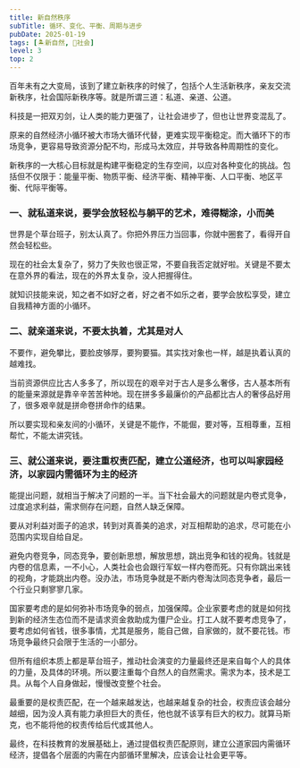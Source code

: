 ```yaml
---
title: 新自然秩序
subTitle: 循环、变化、平衡、周期与进步
pubDate: 2025-01-19
tags: [🏝新自然, 👫社会]
level: 3
top: 2
---
```


百年未有之大变局，该到了建立新秩序的时候了，包括个人生活新秩序，亲友交流新秩序，社会国际新秩序等。就是所谓三道：私道、亲道、公道。

科技是一把双刃剑，让人类的能力更强了，让社会进步了，但也让世界变混乱了。

原来的自然经济小循环被大市场大循环代替，更难实现平衡稳定。而大循环下的市场竞争，更容易导致资源分配不均，形成马太效应，并导致各种周期性的变化。

新秩序的一大核心目标就是构建平衡稳定的生存空间，以应对各种变化的挑战。包括但不仅限于：能量平衡、物质平衡、经济平衡、精神平衡、人口平衡、地区平衡、代际平衡等。

### 一、就私道来说，要学会放轻松与躺平的艺术，难得糊涂，小而美

世界是个草台班子，别太认真了。你把外界压力当回事，你就中圈套了，看得开自然会轻松些。

现在的社会太复杂了，努力了失败也很正常，不要自我否定就好啦。关键是不要太在意外界的看法，现在的外界太复杂，没人把握得住。

就知识技能来说，知之者不如好之者，好之者不如乐之者，要学会放松享受，建立自我精神方面的小循环。

### 二、就亲道来说，不要太执着，尤其是对人

不要作，避免攀比，要脸皮够厚，要狗要猫。其实找对象也一样，越是执着认真的越难找。

当前资源供应比古人多多了，所以现在的艰辛对于古人是多么奢侈，古人基本所有的能量来源就是靠辛辛苦苦种地。现在拼多多最廉价的产品都比古人的奢侈品好用了，很多艰辛就是拼命卷拼命作的结果。

所以要实现和亲友间的小循环，关键是不能作，不能倔，要对等，互相尊重，互相帮忙，不能太讲究钱。

### 三、就公道来说，要注重权责匹配，建立公道经济，也可以叫家园经济，以家园内需循环为主的经济

能提出问题，就相当于解决了问题的一半。当下社会最大的问题就是内卷式竞争，过度追求利益，需求侧存在问题，自然人缺乏保障。

要从对利益对面子的追求，转到对真善美的追求，对互相帮助的追求，尽可能在小范围内实现自给自足。

避免内卷竞争，同态竞争，要创新思想，解放思想，跳出竞争和钱的视角。钱就是内卷的信息素，一不小心，人类社会也会跟行军蚁一样内卷而死。只有你跳出来钱的视角，才能跳出内卷。没办法，市场竞争就是不断内卷淘汰同态竞争者，最后一个行业只剩寥寥几家。

国家要考虑的是如何弥补市场竞争的弱点，加强保障。企业家要考虑的就是如何找到新的经济生态位而不是请求资金救助成为僵尸企业。打工人就不要考虑竞争了，要考虑如何省钱，很多事情，尤其是服务，能自己做，自家做的，就不要花钱。市场竞争最终只会限于生活的一小部分。

但所有组织本质上都是草台班子，推动社会演变的力量最终还是来自每个人的具体的力量，及具体的环境。所以要注重每个自然人的自然需求。需求为本，技术是工具。从每个人自身做起，慢慢改变整个社会。

最重要的是权责匹配，在一个越来越发达，也越来越复杂的社会，权责应该会越分越细，因为没人真有能力承担巨大的责任，他也就不该享有巨大的权力。就算马斯克，也不能将他的权责传给后代或其他人。

最终，在科技教育的发展基础上，通过提倡权责匹配原则，建立公道家园内需循环经济，提倡各个层面的内需在内部循环里解决，应该会让社会更平等。
